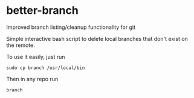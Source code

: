 # better-branch

Improved branch listing/cleanup functionality for git

Simple interactive bash script to delete local branches that don't exist on the remote.

To use it easily, just run

```
sudo cp branch /usr/local/bin
```

Then in any repo run

```
branch
```

